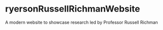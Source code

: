# ryersonRussellRichmanWebsite
A modern website to showcase research led by Professor Russell Richman
